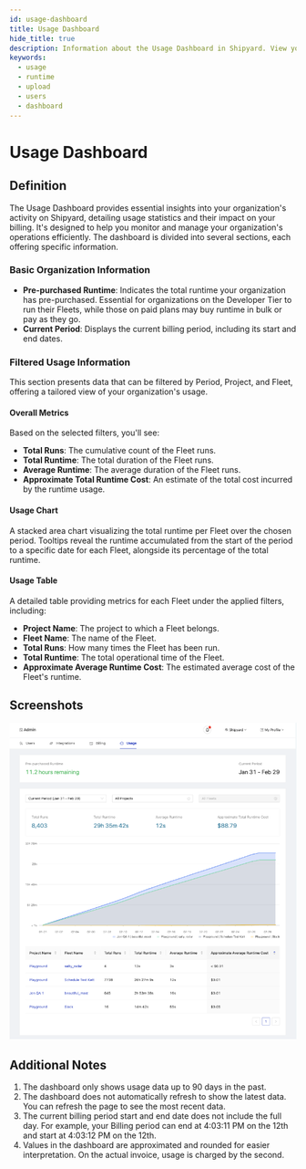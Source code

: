 ```yaml
---
id: usage-dashboard
title: Usage Dashboard
hide_title: true
description: Information about the Usage Dashboard in Shipyard. View your organization's runtime, data upload, and user counts.
keywords:
  - usage
  - runtime
  - upload
  - users
  - dashboard
---
```


# Usage Dashboard

## Definition
The Usage Dashboard provides essential insights into your organization's activity on Shipyard, detailing usage statistics and their impact on your billing. It's designed to help you monitor and manage your organization's operations efficiently. The dashboard is divided into several sections, each offering specific information.

### Basic Organization Information

- **Pre-purchased Runtime**: Indicates the total runtime your organization has pre-purchased. Essential for organizations on the Developer Tier to run their Fleets, while those on paid plans may buy runtime in bulk or pay as they go.
- **Current Period**: Displays the current billing period, including its start and end dates.

### Filtered Usage Information

This section presents data that can be filtered by Period, Project, and Fleet, offering a tailored view of your organization's usage.

#### Overall Metrics

Based on the selected filters, you'll see:
- **Total Runs**: The cumulative count of the Fleet runs.
- **Total Runtime**: The total duration of the Fleet runs.
- **Average Runtime**: The average duration of the Fleet runs.
- **Approximate Total Runtime Cost**: An estimate of the total cost incurred by the runtime usage.

#### Usage Chart

A stacked area chart visualizing the total runtime per Fleet over the chosen period. Tooltips reveal the runtime accumulated from the start of the period to a specific date for each Fleet, alongside its percentage of the total runtime.

#### Usage Table

A detailed table providing metrics for each Fleet under the applied filters, including:
- **Project Name**: The project to which a Fleet belongs.
- **Fleet Name**: The name of the Fleet.
- **Total Runs**: How many times the Fleet has been run.
- **Total Runtime**: The total operational time of the Fleet.
- **Approximate Average Runtime Cost**: The estimated average cost of the Fleet's runtime.

## Screenshots

![Picture of the Shipyard Usage Dashboard](../../.gitbook/assets/shipyard_usage_dashboard.png)

## Additional Notes

1. The dashboard only shows usage data up to 90 days in the past.
2. The dashboard does not automatically refresh to show the latest data. You can refresh the page to see the most recent data.
3. The current billing period start and end date does not include the full day. For example, your Billing period can end at 4:03:11 PM on the 12th and start at 4:03:12 PM on the 12th.
4. Values in the dashboard are approximated and rounded for easier interpretation. On the actual invoice, usage is charged by the second.
